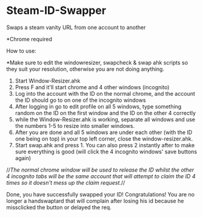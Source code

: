 # Steam-ID-Swapper
Swaps a steam vanity URL from one account to another

*Chrome required

How to use: 

*Make sure to edit the windowresizer, swapcheck & swap ahk scripts so they suit your resolution, otherwise you are not doing anything.

1. Start Window-Resizer.ahk 
2. Press F and it'll start chrome and 4 other windows (incognito) 
3. Log into the account with the ID on the normal chrome, and the account the ID should go to on one of the incognito windows
4. After logging in go to edit profile on all 5 windows, type something random on the ID on the first window and the ID on the other 4 correctly
5. while the Window-Resizer.ahk is working, separate all windows and use the numbers 1-5 to resize into smaller windows.
6. After you are done and all 5 windows are under each other (with the ID one being on top) in your top left corner, close the window-resizer.ahk.
7. Start swap.ahk and press 1. You can also press 2 instantly after to make sure everything is good (will click the 4 incognito windows' save buttons again)

//*The normal chrome window will be used to release the ID whilst the other 4 incognito tabs will be the same account that will attempt to claim the ID 4 times so it doesn't  mess up the claim request.*//


Done, you have successfully swapped your ID! Congratulations!  You are no longer a handswaptard that will complain after losing his id because he missclicked the button or delayed the req.

